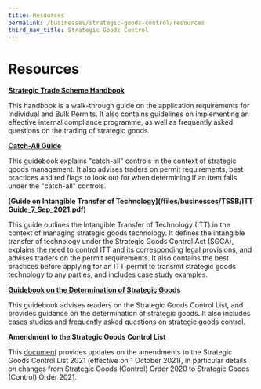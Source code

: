 ```yaml
---
title: Resources
permalink: /businesses/strategic-goods-control/resources
third_nav_title: Strategic Goods Control
---
```

# Resources

**[Strategic Trade Scheme Handbook](/files/businesses/SEB/STS%20Handbook%202021.pdf)**

This handbook is a walk-through guide on the application requirements for Individual and Bulk Permits. It also contains guidelines on implementing an effective internal compliance programme, as well as frequently asked questions on the trading of strategic goods.

**[Catch-All Guide](/files/businesses/catch-all-guide-(1).pdf)**

This guidebook explains "catch-all" controls in the context of strategic goods management. It also advises traders on permit requirements, best practices and red flags to look out for when determining if an item falls under the "catch-all" controls.

**[Guide on Intangible Transfer of Technology](/files/businesses/TSSB/ITT Guide_7_Sep_2021.pdf)**

This guide outlines the Intangible Transfer of Technology (ITT) in the context of managing strategic goods technology. It defines the intangible transfer of technology under the Strategic Goods Control Act (SGCA), explains the need to control ITT and its corresponding legal provisions, and advises traders on the permit requirements. It also contains the best practices before applying for an ITT permit to transmit strategic goods technology to any parties, and includes case study examples. 

**[Guidebook on the Determination of Strategic Goods](/files/businesses/guidebook-on-the-determination-of-strategic-goods-3-oct-2019.pdf)**

This guidebook advises readers on the Strategic Goods Control List, and provides guidance on the determination of strategic goods. It also includes cases studies and frequently asked questions on strategic goods control.

**Amendment to the Strategic Goods Control List**

This  [document](/files/businesses/TSSB/Amendment-table-for-Strategic-Goods-Control-Order-2021.pdf) provides updates on the amendments to the Strategic Goods Control List 2021 (effective on 1 October 2021), in particular details on changes from Strategic Goods (Control) Order 2020 to Strategic Goods (Control) Order 2021.
